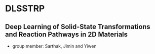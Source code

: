 # DLSSTRP
## Deep Learning of Solid-State Transformations and Reaction Pathways in 2D Materials
* group member: Sarthak, Jimin and Yiwen
